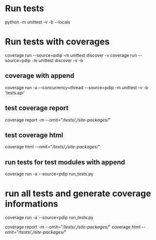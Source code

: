 # Run tests

python -m unittest -v -b --locals

# Run tests with coverages

coverage run --source=pdip -m unittest discover -v coverage run --source=pdip -m unittest discover -v -b

## coverage with append

coverage run -a --concurrency=thread --source=pdip -m unittest -v -b 'tests.api'

## test coverage report

coverage report -m --omit="*/tests/*,*/site-packages/*"

## test coverage html

coverage html --omit="*/tests/*,*/site-packages/*"

## run tests for test modules with append
coverage run -a --source=pdip run_tests.py

# run all tests and generate coverage informations

coverage run -a --source=pdip run_tests.py
<!-- coverage run -a --source=pdip -m unittest discover -v -b -s 'tests.processing' -t '.' -->
coverage report -m --omit="*/tests/*,*/site-packages/*"
coverage html --omit="*/tests/*,*/site-packages/*"
